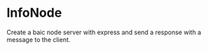# InfoNode

Create a baic node server with express and send a response with a message to the client.